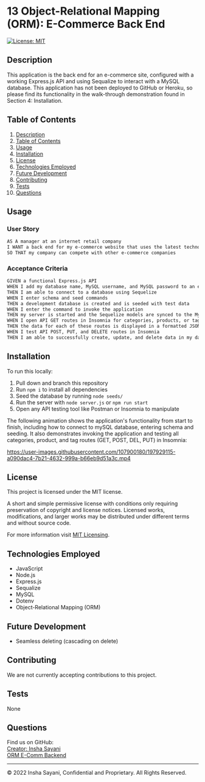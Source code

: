# 13 Object-Relational Mapping (ORM): E-Commerce Back End

[![License: MIT](https://img.shields.io/badge/License-MIT-yellow.svg)](https://opensource.org/licenses/MIT)

## Description
This application is the back end for an e-commerce site, configured with a working Express.js API and using Sequalize to interact with a MySQL database. This application has not been deployed to GitHub or Heroku, so please find its functionality in the walk-through demonstration found in Section 4: Installation. 

## Table of Contents
1. [Description](#description)
2. [Table of Contents](#table-of-contents)
3. [Usage](#usage)
4. [Installation](#installation)
5. [License](#license)
6. [Technologies Employed](#technologies-employed)
7. [Future Development](#future-development)
8. [Contributing](#contributing)
9. [Tests](#tests)
10. [Questions](#questions)

## Usage
### User Story

```md
AS A manager at an internet retail company
I WANT a back end for my e-commerce website that uses the latest technologies
SO THAT my company can compete with other e-commerce companies
```
### Acceptance Criteria 

```md
GIVEN a functional Express.js API
WHEN I add my database name, MySQL username, and MySQL password to an environment variable file
THEN I am able to connect to a database using Sequelize
WHEN I enter schema and seed commands
THEN a development database is created and is seeded with test data
WHEN I enter the command to invoke the application
THEN my server is started and the Sequelize models are synced to the MySQL database
WHEN I open API GET routes in Insomnia for categories, products, or tags
THEN the data for each of these routes is displayed in a formatted JSON
WHEN I test API POST, PUT, and DELETE routes in Insomnia
THEN I am able to successfully create, update, and delete data in my database
```

## Installation
To run this locally:

1. Pull down and branch this repository
2. Run ```npm i``` to install all dependencies
3. Seed the database by running ```node seeds/```
4. Run the server with ```node server.js``` or ```npm run start```
5. Open any API testing tool like Postman or Insomnia to manipulate


The following animation shows the application's functionality from start to finish, including how to connect to mySQL database, entering schema and seeding. It also demonstrates invoking the application and testing all categories, product, and tag routes (GET, POST, DEL, PUT) in Insomnia:



https://user-images.githubusercontent.com/107900180/197929115-a090dac4-7b21-4632-999a-b66eb9d51a3c.mp4



## License 
This project is licensed under the MIT license.

A short and simple permissive license with conditions only requiring preservation of copyright and license notices. Licensed works, modifications, and larger works may be distributed under different terms and without source code.<p/>For more information visit [MIT Licensing](https://choosealicense.com/licenses/mit/).

## Technologies Employed<br>
- JavaScript
- Node.js
- Express.js
- Sequalize
- MySQL
- Dotenv
- Object-Relational Mapping (ORM)

## Future Development
* Seamless deleting (cascading on delete)

## Contributing
We are not currently accepting contributions to this project.

## Tests
None

## Questions
Find us on GitHub: <br/>
[Creator: Insha Sayani](https://github.com/isayani)<br>
[ORM E-Comm Backend](https://github.com/isayani/orm-ecomm-backend)

---
© 2022 Insha Sayani, Confidential and Proprietary. All Rights Reserved.
